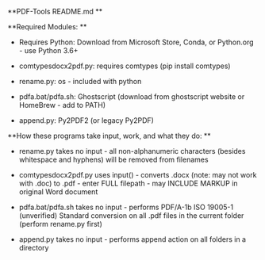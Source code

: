**PDF-Tools README.md 
**  

  


**Required Modules:
**
 

- Requires Python: Download from Microsoft Store, Conda, or Python.org - use Python 3.6+

- comtypesdocx2pdf.py: requires comtypes (pip install comtypes)

- rename.py: os - included with python

- pdfa.bat/pdfa.sh: Ghostscript (download from ghostscript website or HomeBrew - add to PATH)

- append.py: Py2PDF2 (or legacy Py2PDF)

 


**How these programs take input, work, and what they do:
**
 


- rename.py takes no input - all non-alphanumeric characters (besides whitespace and hyphens) will be removed from filenames

- comtypesdocx2pdf.py uses input() - converts .docx (note: may not work with .doc) to .pdf - enter FULL filepath - may INCLUDE MARKUP in original Word document

- pdfa.bat/pdfa.sh takes no input - performs PDF/A-1b ISO 19005-1 (unverified) Standard conversion on all .pdf files in the current folder (perform rename.py first)

- append.py takes no input - performs append action on all folders in a directory

